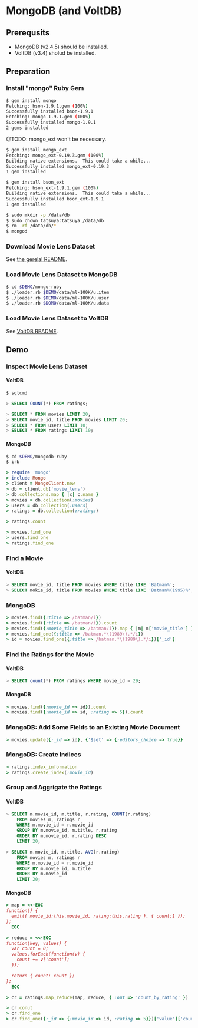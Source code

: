 # MongoDB (and VoltDB)

## Prerequsits

- MongoDB (v2.4.5) should be installed.
- VoltDB (v3.4) sholud be installed.


## Preparation

### Install "mongo" Ruby Gem

```sh
$ gem install mongo
Fetching: bson-1.9.1.gem (100%)
Successfully installed bson-1.9.1
Fetching: mongo-1.9.1.gem (100%)
Successfully installed mongo-1.9.1
2 gems installed
```

@TODO: mongo_ext won't be necessary.

```sh
$ gem install mongo_ext
Fetching: mongo_ext-0.19.3.gem (100%)
Building native extensions.  This could take a while...
Successfully installed mongo_ext-0.19.3
1 gem installed
```

```sh
$ gem install bson_ext
Fetching: bson_ext-1.9.1.gem (100%)
Building native extensions.  This could take a while...
Successfully installed bson_ext-1.9.1
1 gem installed
```

```sh
$ sudo mkdir -p /data/db
$ sudo chown tatsuya:tatsuya /data/db
$ rm -rf /data/db/*
$ mongod
```

### Download Movie Lens Dataset

See [the gerelal README](../README.md).


### Load Movie Lens Dataset to MongoDB

```sh
$ cd $DEMO/mongo-ruby
$ ./loader.rb $DEMO/data/ml-100K/u.item
$ ./loader.rb $DEMO/data/ml-100K/u.user
$ ./loader.rb $DOMO/data/ml-100K/u.data
```


### Load Movie Lens Dataset to VoltDB

See [VoltDB README](../voltdb/README.md).



## Demo

### Inspect Movie Lens Dataset

#### VoltDB

```sh
$ sqlcmd
```

```sql
> SELECT COUNT(*) FROM ratings;
```

```sql
> SELECT * FROM movies LIMIT 20;
> SELECT movie_id, title FROM movies LIMIT 20;
> SELECT * FROM users LIMIT 10;
> SELECT * FROM ratings LIMIT 10;
```

#### MongoDB

```sh
$ cd $DEMO/mongodb-ruby
$ irb
```

```ruby
> require 'mongo'
> include Mongo
> client = MongoClient.new
> db = client.db('movie_lens')
> db.collections.map { |c| c.name }
> movies = db.collection(:movies)
> users = db.collection(:users)
> ratings = db.collection(:ratings)
```

```ruby
> ratings.count
```

```ruby
> movies.find_one
> users.find_one
> ratings.find_one
```

### Find a Movie

#### VoltDB

```sql
> SELECT movie_id, title FROM movies WHERE title LIKE 'Batman%';
> SELECT mokie_id, title FROM movies WHERE title LIKE 'Batman%(1995)%';
```

### MongoDB

```ruby
> movies.find({:title => /batman/i})
> movies.find({:title => /batman/i}).count
> movies.find({:movie_title => /batman/i}).map { |m| m['movie_title'] }
> movies.find_one({:title => /batman.*\(1989\).*/i})
> id = movies.find_one({:title => /batman.*\(1989\).*/i})['_id']
```

### Find the Ratings for the Movie

#### VoltDB

```sql
> SELECT count(*) FROM ratings WHERE movie_id = 29;
```

#### MongoDB

```ruby
> movies.find({:movie_id => id}).count
> movies.find({:movie_id => id, :rating => 5}).count
```

### MongoDB: Add Some Fields to an Existing Movie Document

```ruby
> movies.update({:_id => id}, {'$set' => {:editors_choice => true}}
```

### MongoDB: Create Indices

```ruby
> ratings.index_information
> ratings.create_index(:movie_id)
```

### Group and Aggrigate the Ratings

#### VoltDB

```sql
> SELECT m.movie_id, m.title, r.rating, COUNT(r.rating)
    FROM movies m, ratings r
    WHERE m.movie_id = r.movie_id
    GROUP BY m.movie_id, m.title, r.rating
    ORDER BY m.movie_id, r.rating DESC
    LIMIT 20;

> SELECT m.movie_id, m.title, AVG(r.rating)
    FROM movies m, ratings r
    WHERE m.movie_id = r.movie_id
    GROUP BY m.movie_id, m.title
    ORDER BY m.movie_id
    LIMIT 20;
```


#### MongoDB

```ruby
> map = <<-EOC
function() {
  emit({ movie_id:this.movie_id, rating:this.rating }, { count:1 });
};
  EOC

> reduce = <<-EOC
function(key, values) {
  var count = 0;
  values.forEach(function(v) {
    count += v['count'];
  });

  return { count: count };
};
  EOC

> cr = ratings.map_reduce(map, reduce, { :out => 'count_by_rating' })
```

```ruby
> cr.conut
> cr.find_one
> cr.find_one({:_id => {:movie_id => id, :rating => 5}})['value']['count']
```
